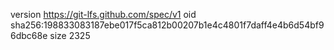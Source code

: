 version https://git-lfs.github.com/spec/v1
oid sha256:198833083187ebe017f5ca812b00207b1e4c4801f7daff4e4b6d54bf96dbc68e
size 2325
